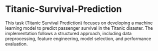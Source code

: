 # Titanic-Survival-Prediction
This task (Titanic Survival Prediction) focuses on developing a machine learning model to predict passenger survival in the Titanic disaster. The implementation follows a structured approach, including data preprocessing, feature engineering, model selection, and performance evaluation.
